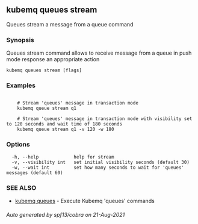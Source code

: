 ## kubemq queues stream

Queues stream a message from a queue command

### Synopsis

Queues stream command allows to receive message from a queue in push mode response an appropriate action

```
kubemq queues stream [flags]
```

### Examples

```

	# Stream 'queues' message in transaction mode
	kubemq queue stream q1

	# Stream 'queues' message in transaction mode with visibility set to 120 seconds and wait time of 180 seconds
	kubemq queue stream q1 -v 120 -w 180

```

### Options

```
  -h, --help             help for stream
  -v, --visibility int   set initial visibility seconds (default 30)
  -w, --wait int         set how many seconds to wait for 'queues' messages (default 60)
```

### SEE ALSO

* [kubemq queues](kubemq_queues.md)	 - Execute Kubemq 'queues' commands

###### Auto generated by spf13/cobra on 21-Aug-2021
